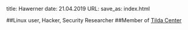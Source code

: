 title: Hawerner
date: 21.04.2019
URL:
save_as: index.html

##Linux user, Hacker, Security Researcher
##Member of <span style="color:#66F;"> [Tilda Center](https://tilda.center/) </span>
